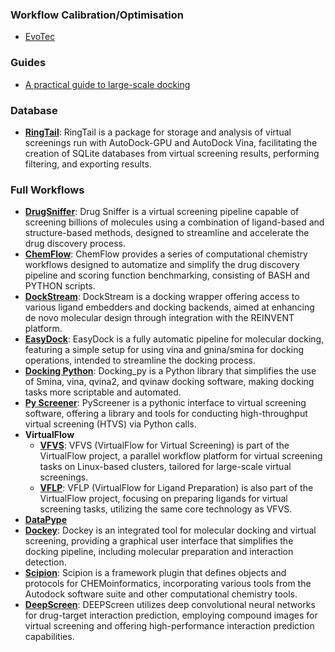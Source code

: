 ### Workflow Calibration/Optimisation
- [EvoTec](https://link.springer.com/article/10.1007/s10822-021-00431-4)
### Guides
- [A practical guide to large-scale docking](https://www.nature.com/articles/s41596-021-00597-z)
### Database
- **[RingTail](https://github.com/forlilab/Ringtail#getting-started)**: RingTail is a package for storage and analysis of virtual screenings run with AutoDock-GPU and AutoDock Vina, facilitating the creation of SQLite databases from virtual screening results, performing filtering, and exporting results.
### Full Workflows
- **[DrugSniffer](https://drugsniffer.org/)**: Drug Sniffer is a virtual screening pipeline capable of screening billions of molecules using a combination of ligand-based and structure-based methods, designed to streamline and accelerate the drug discovery process.
- **[ChemFlow](https://github.com/IFMlab/ChemFlow)**: ChemFlow provides a series of computational chemistry workflows designed to automatize and simplify the drug discovery pipeline and scoring function benchmarking, consisting of BASH and PYTHON scripts.
- **[DockStream](https://github.com/MolecularAI/DockStream)**: DockStream is a docking wrapper offering access to various ligand embedders and docking backends, aimed at enhancing de novo molecular design through integration with the REINVENT platform.
- **[EasyDock](https://github.com/ci-lab-cz/easydock/tree/master)**: EasyDock is a fully automatic pipeline for molecular docking, featuring a simple setup for using vina and gnina/smina for docking operations, intended to streamline the docking process.
- **[Docking Python](https://github.com/samuelmurail/docking_py)**: Docking_py is a Python library that simplifies the use of Smina, vina, qvina2, and qvinaw docking software, making docking tasks more scriptable and automated.
- **[Py Screener](https://github.com/coleygroup/pyscreener)**: PyScreener is a pythonic interface to virtual screening software, offering a library and tools for conducting high-throughput virtual screening (HTVS) via Python calls.
- **VirtualFlow**
	- **[VFVS](https://github.com/VirtualFlow/VFVS)**: VFVS (VirtualFlow for Virtual Screening) is part of the VirtualFlow project, a parallel workflow platform for virtual screening tasks on Linux-based clusters, tailored for large-scale virtual screenings.
	- **[VFLP](https://github.com/VirtualFlow/VFLP?tab=readme-ov-file)**: VFLP (VirtualFlow for Ligand Preparation) is also part of the VirtualFlow project, focusing on preparing ligands for virtual screening tasks, utilizing the same core technology as VFVS.
- [**DataPype**](https://pubs.acs.org/doi/10.1021/acsomega.3c05207)
- **[Dockey](https://github.com/lmdu/dockey)**: Dockey is an integrated tool for molecular docking and virtual screening, providing a graphical user interface that simplifies the docking pipeline, including molecular preparation and interaction detection.
- **[Scipion](https://github.com/scipion-chem)**: Scipion is a framework plugin that defines objects and protocols for CHEMoinformatics, incorporating various tools from the Autodock software suite and other computational chemistry tools.
- **[DeepScreen](https://github.com/cansyl/DEEPScreen)**: DEEPScreen utilizes deep convolutional neural networks for drug-target interaction prediction, employing compound images for virtual screening and offering high-performance interaction prediction capabilities.
